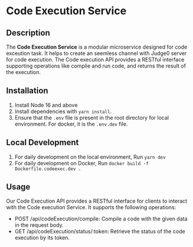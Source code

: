 # Code Execution Service

## Description

The **Code Execution Service** is a modular microservice designed for code exceution task. It helps to create an seemless channel with Judge0 server for code execution. The Code execution API provides a RESTful interface supporting operations like complie and run code, and returns the result of the execution.

## Installation

1. Install Node 16 and above
2. Install dependencies with `yarn install`.
3. Ensure that the `.env` file is present in the root directory for local environment. For docker, it is the `.env.dev` file.

## Local Development

1. For daily development on the local environment,
Run `yarn dev`
2. For daily development on Docker,
Run `docker build -f Dockerfile.codeexec.dev .`

## Usage

Our Code Execution API provides a RESTful interface for clients to interact with the Code execution Service. It supports the following operations:
- POST /api/codeExecution/compile: Compile a code with the given data in the request body.
- GET /api/codeExecution/status/:token: Retrieve the status of the code execution by its token.